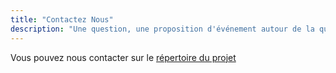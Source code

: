 ```yaml
---
title: "Contactez Nous"
description: "Une question, une proposition d'événement autour de la question des médias ? Contactez-nous sur notre plateforme, nous vous répondrons dans les plus brefs délais !"
---
```


Vous pouvez nous contacter sur le [répertoire du projet](https://github.com/jonathanulco/acrimed-nantes)
